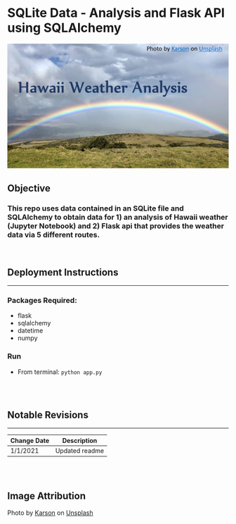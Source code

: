# SQLite Data - Analysis and Flask API using SQLAlchemy


![SQLAlchemy](https://github.com/ejw-data/sqlalchemy-SQLite-flaskapi/blob/master/config/images/hawaii_rainbow.JPG?raw=true)
<br>
## Objective
### This repo uses data contained in an SQLite file and SQLAlchemy to obtain data for 1) an analysis of Hawaii weather (Jupyter Notebook) and 2) Flask api that provides the weather data via 5 different routes.
<br>

## Deployment Instructions
<hr>

### Packages Required:
* flask
* sqlalchemy
* datetime
* numpy

### Run
* From terminal:  ` python app.py `
<br>
<br>

## Notable Revisions
<hr>

| Change Date | Description |  
|--- | --- |    
| 1/1/2021 | Updated readme |  

<br>
<br>

## Image Attribution<br>
<span>Photo by <a href="https://unsplash.com/@karson_?utm_source=unsplash&amp;utm_medium=referral&amp;utm_content=creditCopyText">Karson</a> on <a href="https://unsplash.com/s/photos/hawaii-weather?utm_source=unsplash&amp;utm_medium=referral&amp;utm_content=creditCopyText">Unsplash</a></span>